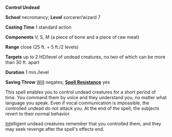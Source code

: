  **Control Undead**

**School** necromancy; **Level** sorcerer/wizard 7

**Casting Time** 1 standard action

**Components** V, S, M (a piece of bone and a piece of raw meat)

**Range** close (25 ft. + 5 ft./2 levels)

**Targets** up to 2 HD/level of undead creatures, no two of which can be more than 30 ft. apart

**Duration** 1 min./level

**Saving Throw** [Will](../combat#_will) negates; **[Spell Resistance](../glossary#_spell-resistance)** yes

This spell enables you to control undead creatures for a short period of time. You command them by voice and they understand you, no matter what language you speak. Even if vocal communication is impossible, the controlled undead do not attack you. At the end of the spell, the subjects revert to their normal behavior.

[Int](../gettingStarted#_intelligence)elligent undead creatures remember that you controlled them, and they may seek revenge after the spell's effects end.

